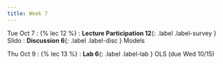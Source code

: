 ```yaml
---
title: Week 7
---
```


Tue Oct 7
: {% lec 12 %}
    <!-- : [Note 12](https://ds100.org/course-notes/ols/ols.html) -->
: **Lecture Participation 12**{: .label .label-survey } Slido
: **Discussion 6**{: .label .label-disc } Models

Thu Oct 9
: {% lec 13 %}
    <!-- : [Note 13](https://ds100.org/course-notes/gradient_descent/gradient_descent.html) -->
: **Lab 6**{: .label .label-lab } OLS (due Wed 10/15)
